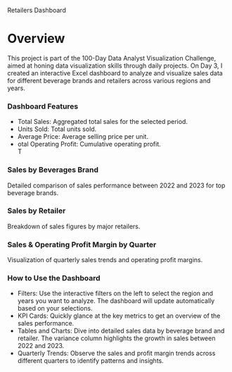 Retailers Dashboard 
<h1>Overview</h1>
This project is part of the 100-Day Data Analyst Visualization Challenge, aimed at honing data visualization skills through daily projects. On Day 3, I created an interactive Excel dashboard to analyze and visualize sales data for different beverage brands and retailers across various regions and years.

<h3>Dashboard Features</h3>
<ul>
  <li>Total Sales: Aggregated total sales for the selected period.</li>
<li>Units Sold: Total units sold.</li>
<li>Average Price: Average selling price per unit.</li>
<li>otal Operating Profit: Cumulative operating profit.</li>T</ul>
<h3>Sales by Beverages Brand</h3>
Detailed comparison of sales performance between 2022 and 2023 for top beverage brands.
<h3>Sales by Retailer</h3>
Breakdown of sales figures by major retailers.
<h3>Sales & Operating Profit Margin by Quarter</h3>
Visualization of quarterly sales trends and operating profit margins.
<h3>How to Use the Dashboard</h3>
<ul>
  <li>Filters: Use the interactive filters on the left to select the region and years you want to analyze. The dashboard will update automatically based on your selections.</li>
<li>KPI Cards: Quickly glance at the key metrics to get an overview of the sales performance.</li>
<li>Tables and Charts: Dive into detailed sales data by beverage brand and retailer. The variance column highlights the growth in sales between 2022 and 2023.</li>
<li>Quarterly Trends: Observe the sales and profit margin trends across different quarters to identify patterns and insights.</li></ul>


